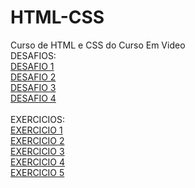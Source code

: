 # HTML-CSS
 Curso de HTML e CSS do Curso Em Video
 <br>
DESAFIOS:
<br>
<a href="https://maiconghisleni.github.io/HTML-CSS/DESAFIOS/DES1/index.html">DESAFIO 1</a>
<br>
<a href="https://maiconghisleni.github.io/HTML-CSS/DESAFIOS/DES2/index.html">DESAFIO 2</a>
<br>
<a href="https://maiconghisleni.github.io/HTML-CSS/DESAFIOS/DES1/index.html">DESAFIO 3</a>
<br>
<a href="https://maiconghisleni.github.io/HTML-CSS/DESAFIOS/DES4/Android.html">DESAFIO 4</a>
<br>
<br>
EXERCICIOS:
<br>
<a href="https://maiconghisleni.github.io/HTML-CSS/EXERCICIOS/index001/index.html">EXERCICIO 1</a>
<br>
<a href="https://maiconghisleni.github.io/HTML-CSS/EXERCICIOS/index002/index.html">EXERCICIO 2</a>
<br>
<a href="https://maiconghisleni.github.io/HTML-CSS/EXERCICIOS/index003/index.html">EXERCICIO 3</a>
<br>
<a href="https://maiconghisleni.github.io/HTML-CSS/EXERCICIOS/index004/index.html">EXERCICIO 4</a>
<br>
<a href="https://maiconghisleni.github.io/HTML-CSS/EXERCICIOS/index005/index.html">EXERCICIO 5</a>
<br>
